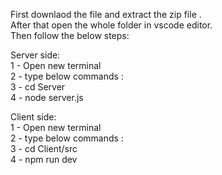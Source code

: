 First downlaod the file and extract the zip file .                                                                          
After that open the whole folder in vscode editor.                                                                        
Then follow the below steps:
                                                             
Server side:                                                                  
1 - Open new terminal                                                           
2 - type below commands :                      
3 - cd Server                                                                                   
4 - node server.js                                                                                                                              
                 
Client side:                                                                 
1 - Open new terminal                                                       
2 - type below commands :                                              
3 - cd Client/src                                                                                                
4 - npm run dev                                                    


          
